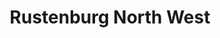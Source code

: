 ---
title: Rustenburg North West
url: /rustenburg-north-west/
latitude: -25.765
longitude: 27.271
---